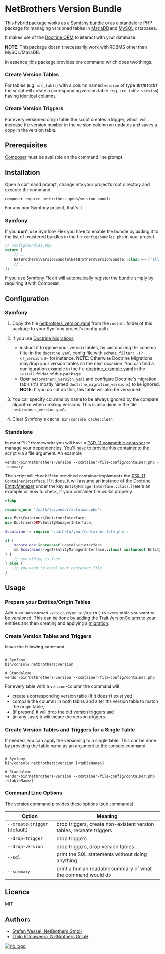 # NetBrothers Version Bundle

This hybrid package works as a [Symfony bundle](https://symfony.com/doc/current/bundles.html)
or as a standalone PHP package for managing versioned tables in [MariaDB](https://mariadb.com/)
and [MySQL](https://www.mysql.com/) databases.

It makes use of the [Doctrine ORM](https://www.doctrine-project.org/projects/orm.html)
to interact with your database.

__NOTE__: This package doesn't necessarily work with RDBMS other than MySQL/MariaDB.

In essence, this package provides one command which does two things.

### Create Version Tables

For tables (e.g. `src_table`) with a column named `version` of type `INT`/`BIGINT`
the script will create a corresponding version table (e.g. `src_table_version`)
having identical columns.

### Create Version Triggers

For every versioned origin table the script creates a trigger, which will
increase the version number in the version column on updates and saves a copy
in the version table.

## Prerequisites

[Composer](https://getcomposer.org/) must be available on the command line prompt.

## Installation

Open a command prompt, change into your project's root directory and execute
the command.

```console
composer require netbrothers-gmbh/version-bundle
```

For any non-Symfony project, that's it.

### Symfony

If you **don't** use Symfony Flex you have to enable the bundle by adding it to the
list of registered bundles in the file `config/bundles.php` in your project.

```php
// config/bundles.php
return [
    // ...
    NetBrothers\VersionBundle\NetBrothersVersionBundle::class => ['all' => true],
    // ...
];
```

If you use Symfony Flex it will automatically register the bundle simply by
requiring it with Composer.

## Configuration

### Symfony

1. Copy the file [netbrothers_version.yaml](install/config/packages/netbrothers_version.yaml) from the `install` folder of this package to your Symfony project's config path.

2. If you use [Doctrine Migrations](https://symfony.com/doc/current/bundles/DoctrineMigrationsBundle/index.html)
    - instruct it to ignore your version tables, by customizing the
schema filter in the `doctrine.yaml` config file with `schema_filter: ~(?<!_version)$~`
for instance. __NOTE__: Otherwise Doctrine Migrations may drop your version tables
on the next occasion. You can find a configuration example in the file
[doctrine_example.yaml](install/config/packages/doctrine_example.yaml) in the
`install` folder of this package.
   - Open `netbrothers_version.yaml` and configure Doctrine's migration table
(it's mostly named `doctrine_migration_versions`) to be ignored. __NOTE__: If you
do not do this, this table will also be versioned.

3. You can specify columns by name to be always ignored by the compare algorithm 
when creating versions. This is also done in the file `netbrothers_version.yaml`.

4. Clear Symfony's cache: `bin/console cache:clear`.

### Standalone

In most PHP frameworks you will have a [PSR-11 compatible container](https://php-di.org/)
to manage your dependencies. You'll have to provide this container to the script
via a file argument. An example:

```console
vendor/bin/netbrothers-version --container-file=config/container.php --summary
```

The script will check if the provided container implements the
[PSR-11 `ContainerInterface`](https://github.com/php-fig/container/blob/master/src/ContainerInterface.php).
If it does, it will assume an instance of the
[Doctrine EntityManager](https://github.com/doctrine/orm/blob/2.8.x/lib/Doctrine/ORM/EntityManagerInterface.php)
under the key `EntityManagerInterface::class`. Here's an example on how to check,
if your container file works properly.

```php
<?php

require_once '/path/to/vendor/autoload.php';

use Psr\Container\ContainerInterface;
use Doctrine\ORM\EntityManagerInterface;

$container = require '/path/to/your/container-file.php';

if (
    $container instanceof ContainerInterface
    && $container->get(EntityManagerInterface::class) instanceof EntityManagerInterface
) {
    // everything is fine
} else {
    // you need to check your container file
}
```

## Usage

### Prepare your Entities/Origin Tables

Add a column named `version` (type `INT`/`BIGINT`) to every table you want to
be versioned. This can be done by adding the Trait
[VersionColumn](src/Traits/VersionColumn.php) to your entities and then creating
and applying a [migration](https://www.doctrine-project.org/projects/migrations.html).

### Create Version Tables and Triggers

Issue the following command.

```console

# Symfony
bin/console netbrothers:version 

# Standalone
vendor/bin/netbrothers-version --container-file=config/container.php
```

For every table with a `version`-column the command will

- create a corresponding version table (if it doesn't exist yet),
- compare the columns in both tables and alter the version table to match
  the origin table,
- (if present) it will drop the old version triggers and
- (in any case) it will create the version triggers.

### Create Version Tables and Triggers for a Single Table

If needed, you can apply the versioning to a single table. This can be done by
providing the table name as an argument to the console command.

```console

# Symfony
bin/console netbrothers:version [<tableName>]

# Standalone
vendor/bin/netbrothers-version --container-file=config/container.php [<tableName>]
```

### Command Line Options

The version command provides these options (sub commands).

| Option             | Meaning                                                      |
| -------------      | ------------------------------------------------------------ |
| `--create-trigger` (default)  | drop triggers, create non-existent version tables, recreate triggers |
| `--drop-trigger`   | drop triggers                                                |
| `--drop-version`   | drop triggers, drop version tables                           |
| `--sql`            | print the SQL statements without doing anything              |
| `--summary`        | print a human readable summary of what the command would do  |

## Licence

MIT

## Authors

- [Stefan Wessel, NetBrothers GmbH](https://netbrothers.de)
- [Thilo Ratnaweera, NetBrothers GmbH](https://netbrothers.de)

[![nb.logo](https://netbrothers.de/wp-content/uploads/2020/12/netbrothers_logo.png)](https://netbrothers.de)
